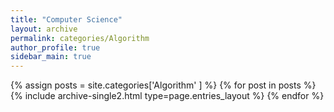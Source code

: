 ```yaml
---
title: "Computer Science"
layout: archive
permalink: categories/Algorithm
author_profile: true
sidebar_main: true
---
```



{% assign posts = site.categories['Algorithm' ] %}
{% for post in posts %} {% include archive-single2.html type=page.entries_layout %} {% endfor %}